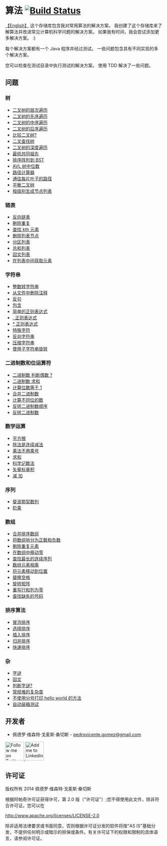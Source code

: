 算法  [![Build Status](https://travis-ci.org/pedrovgs/Algorithms.svg?branch=master)](https://travis-ci.org/pedrovgs/Algorithms)
==========
[【English】](https://github.com/cs151222/Algorithms/blob/master/README_us.md)
这个存储库包含我对常用算法的解决方案。 我创建了这个存储库来了解算法并改进常见计算机科学问题的解决方案。 如果我有时间，我会尝试添加更多解决方案。 :)

每个解决方案都有一个 Java 程序并经过测试。 一些问题包含具有不同实现的多个解决方案。

您可以检查在测试目录中执行测试的解决方案。 使用 TDD 解决了一些问题。 

问题 
--------

### 树

* [二叉树的层次遍历](https://github.com/pedrovgs/Algorithms/blob/master/src/main/java/com/github/pedrovgs/problem13/BinaryTreeByLevel.java)
* [二叉树的先序遍历](https://github.com/pedrovgs/Algorithms/blob/master/src/main/java/com/github/pedrovgs/problem14/BinaryTreePreOrder.java)
* [二叉树的中序遍历](https://github.com/pedrovgs/Algorithms/blob/master/src/main/java/com/github/pedrovgs/problem15/BinaryTreeInOrder.java)
* [二叉树的后序遍历](https://github.com/pedrovgs/Algorithms/blob/master/src/main/java/com/github/pedrovgs/problem16/BinaryTreePostOrder.java)
* [比较二叉树?](https://github.com/pedrovgs/Algorithms/blob/master/src/main/java/com/github/pedrovgs/problem17/BinaryTreeEquals.java)
* [二叉查找树 ](https://github.com/pedrovgs/Algorithms/blob/master/src/main/java/com/github/pedrovgs/problem18/IsBST.java)
* [二叉树的深度遍历](https://github.com/pedrovgs/Algorithms/blob/master/src/main/java/com/github/pedrovgs/problem19/BinaryTreeDepth.java)
* [最低共同祖先](https://github.com/pedrovgs/Algorithms/blob/master/src/main/java/com/github/pedrovgs/problem21/LowestCommonAncestor.java)
* [排序阵列到 BST](https://github.com/pedrovgs/Algorithms/blob/master/src/main/java/com/github/pedrovgs/problem24/SortedArrayToBST.java)
* [AVL 树中位数](https://github.com/pedrovgs/Algorithms/blob/master/src/main/java/com/github/pedrovgs/problem36/AvlTreeMedian.java)
* [路径计算器](https://github.com/pedrovgs/Algorithms/blob/master/src/main/java/com/github/pedrovgs/problem37/PathCalculator.java)
* [通往每片叶子的路径](https://github.com/pedrovgs/Algorithms/blob/master/src/main/java/com/github/pedrovgs/problem38/PathToEveryLeaf.java)
* [平衡二叉树](https://github.com/pedrovgs/Algorithms/blob/master/src/main/java/com/github/pedrovgs/problem65/IsTreeBalanced.java)
* [按级别生成节点列表 ](https://github.com/pedrovgs/Algorithms/blob/master/src/main/java/com/github/pedrovgs/problem66/TreeToListByLevel.java)

### 链表

* [反向链表](https://github.com/pedrovgs/Algorithms/blob/master/src/main/java/com/github/pedrovgs/problem22/ReverseLinkedList.java)
* [删除重复](https://github.com/pedrovgs/Algorithms/blob/master/src/main/java/com/github/pedrovgs/problem57/RemoveListDuplicatedElements.java)
* [查找 kth 元素](https://github.com/pedrovgs/Algorithms/blob/master/src/main/java/com/github/pedrovgs/problem58/FindKthElement.java)
* [删除列表节点](https://github.com/pedrovgs/Algorithms/blob/master/src/main/java/com/github/pedrovgs/problem59/DeleteListNode.java)
* [分区列表](https://github.com/pedrovgs/Algorithms/blob/master/src/main/java/com/github/pedrovgs/problem60/PartitionList.java)
* [总和列表](https://github.com/pedrovgs/Algorithms/blob/master/src/main/java/com/github/pedrovgs/problem61/SumLists.java)
* [回文列表 ](https://github.com/pedrovgs/Algorithms/blob/master/src/main/java/com/github/pedrovgs/problem62/PalindromeList.java)
* [在列表中间获取元素](https://github.com/pedrovgs/Algorithms/blob/master/src/main/java/com/github/pedrovgs/problem64/GetTheElementInTheMiddleOfTheList.java)

### 字符串

* [整数转字符串 ](https://github.com/pedrovgs/Algorithms/blob/master/src/main/java/com/github/pedrovgs/problem11/IntToString.java)
* [从文件中删除注释](https://github.com/pedrovgs/Algorithms/blob/master/src/main/java/com/github/pedrovgs/problem23/RemoveComments.java)
* [反句 ](https://github.com/pedrovgs/Algorithms/blob/master/src/main/java/com/github/pedrovgs/problem27/ReverseSentence.java)
* [包含](https://github.com/pedrovgs/Algorithms/blob/master/src/main/java/com/github/pedrovgs/problem32/Contains.java)
* [简单的正则表达式 ](https://github.com/pedrovgs/Algorithms/blob/master/src/main/java/com/github/pedrovgs/problem33/SimpleRegularExpression.java)
* [ . 正则表达式](https://github.com/pedrovgs/Algorithms/blob/master/src/main/java/com/github/pedrovgs/problem34/DotRegularExpression.java)
* [ * 正则表达式](https://github.com/pedrovgs/Algorithms/blob/master/src/main/java/com/github/pedrovgs/problem35/AsteriskRegularExpression.java)
* [特殊字符](https://github.com/pedrovgs/Algorithms/blob/master/src/main/java/com/github/pedrovgs/problem50/UniqueChars.java)
* [反向字符串](https://github.com/pedrovgs/Algorithms/blob/master/src/main/java/com/github/pedrovgs/problem51/ReverseString.java)
* [压缩字符串](https://github.com/pedrovgs/Algorithms/blob/master/src/main/java/com/github/pedrovgs/problem53/CompressString.java)
* [使用子字符串旋转 ](https://github.com/pedrovgs/Algorithms/blob/master/src/main/java/com/github/pedrovgs/problem56/IsRotationUsingIsSubstring.java)

### 二进制数和位运算符 

* [二进制数 判断偶数 ?](https://github.com/pedrovgs/Algorithms/blob/master/src/main/java/com/github/pedrovgs/problem68/IsEven.java)
* [二进制数 求和](https://github.com/pedrovgs/Algorithms/blob/master/src/main/java/com/github/pedrovgs/problem3/SumBinaryNumbers.java)
* [计算位数等于 1 ](https://github.com/pedrovgs/Algorithms/blob/master/src/main/java/com/github/pedrovgs/problem1/BitsCounter.java)
* [合并二进制数 ](https://github.com/pedrovgs/Algorithms/blob/master/src/main/java/com/github/pedrovgs/problem67/MergeBinaryNumbers.java)
* [计算不同位的数](https://github.com/pedrovgs/Algorithms/blob/master/src/main/java/com/github/pedrovgs/problem69/BitsToTransform.java)
* [反转二进制数顺序 ](https://github.com/pedrovgs/Algorithms/blob/master/src/main/java/com/github/pedrovgs/problem70/ReverseOrderOfBinaryNumber.java)
* [反转二进制数 ](https://github.com/pedrovgs/Algorithms/blob/master/src/main/java/com/github/pedrovgs/problem71/ReverseBinaryNumber.java)

### 数学运算 

* [平方根](https://github.com/pedrovgs/Algorithms/blob/master/src/main/java/com/github/pedrovgs/problem4/SquareRoot.java)
* [除法是连续减法](https://github.com/pedrovgs/Algorithms/blob/master/src/main/java/com/github/pedrovgs/problem5/DivideUsingSubtraction.java)
* [乘法不用乘号](https://github.com/pedrovgs/Algorithms/blob/master/src/main/java/com/github/pedrovgs/problem20/MultiplicationWithoutMultiply.java)
* [求和 ](https://github.com/pedrovgs/Algorithms/blob/master/src/main/java/com/github/pedrovgs/problem28/FindSums.java)
* [科学记数法 ](https://github.com/pedrovgs/Algorithms/blob/master/src/main/java/com/github/pedrovgs/problem30/ScientificNotation.java)
* [矢量标量积 ](https://github.com/pedrovgs/Algorithms/blob/master/src/main/java/com/github/pedrovgs/problem2/VectorScalarProduct.java)
* [减 加 ](https://github.com/pedrovgs/Algorithms/blob/master/src/main/java/com/github/pedrovgs/problem73/SubtractAdding.java)

### 序列 

* [斐波那契数列 ](https://github.com/pedrovgs/Algorithms/blob/master/src/main/java/com/github/pedrovgs/problem7/FibonacciNumbers.java)
* [阶乘](https://github.com/pedrovgs/Algorithms/blob/master/src/main/java/com/github/pedrovgs/problem9/Factorial.java)

### 数组 

* [合并排序数组 ](https://github.com/pedrovgs/Algorithms/blob/master/src/main/java/com/github/pedrovgs/problem6/MergeSortedArrays.java)
* [将数组拆分为正数和负数 ](https://github.com/pedrovgs/Algorithms/blob/master/src/main/java/com/github/pedrovgs/problem8/SplitArray.java)
* [删除重复元素 ](https://github.com/pedrovgs/Algorithms/blob/master/src/main/java/com/github/pedrovgs/problem10/RemoveDuplicates.java)
* [在数组中移动零 ](https://github.com/pedrovgs/Algorithms/blob/master/src/main/java/com/github/pedrovgs/problem12/MoveZerosInArray.java)
* [查找最长的连续序列](https://github.com/pedrovgs/Algorithms/blob/master/src/main/java/com/github/pedrovgs/problem31/FindLongestConsecutiveSequence.java)
* [数组元素相乘 ](https://github.com/pedrovgs/Algorithms/blob/master/src/main/java/com/github/pedrovgs/problem39/MultiplyArrayElements.java)
* [将元素移动到位置 ](https://github.com/pedrovgs/Algorithms/blob/master/src/main/java/com/github/pedrovgs/problem40/MoveElementsToPositions.java)
* [替换空格 ](https://github.com/pedrovgs/Algorithms/blob/master/src/main/java/com/github/pedrovgs/problem52/ReplaceSpaces.java)
* [旋转矩阵 ](https://github.com/pedrovgs/Algorithms/blob/master/src/main/java/com/github/pedrovgs/problem54/RotateMatrix.java)
* [重写行和列为零](https://github.com/pedrovgs/Algorithms/blob/master/src/main/java/com/github/pedrovgs/problem55/RewriteRowAndColumnsWithZeros.java)
* [查找缺失的号码](https://github.com/pedrovgs/Algorithms/blob/master/src/main/java/com/github/pedrovgs/problem72/FindTheMissingNumber.java)

### 排序算法

* [冒泡排序 ](https://github.com/pedrovgs/Algorithms/blob/master/src/main/java/com/github/pedrovgs/problem74/BubbleSort.java)
* [选择排序](https://github.com/pedrovgs/Algorithms/blob/master/src/main/java/com/github/pedrovgs/problem75/SelectionSort.java)
* [插入排序 ](https://github.com/pedrovgs/Algorithms/blob/master/src/main/java/com/github/pedrovgs/problem76/InsertionSort.java)
* [归并排序 ](https://github.com/pedrovgs/Algorithms/blob/master/src/main/java/com/github/pedrovgs/problem79/MergeSort.java)
* [快速排序](https://github.com/pedrovgs/Algorithms/blob/master/src/main/java/com/github/pedrovgs/problem80/QuickSort.java)


### 杂

* [字谜 ](https://github.com/pedrovgs/Algorithms/blob/master/src/main/java/com/github/pedrovgs/problem25/Anagrams.java)
* [回文 ](https://github.com/pedrovgs/Algorithms/blob/master/src/main/java/com/github/pedrovgs/problem26/Palindromes.java)
* [判断字谜?](https://github.com/pedrovgs/Algorithms/blob/master/src/main/java/com/github/pedrovgs/problem29/AreAnagrams.java)
* [常规堆的复杂度](https://github.com/pedrovgs/Algorithms/blob/master/src/main/java/com/github/pedrovgs/problem63/ConstantComplexityOrderStack.java)
* [不使用分号打印 hello world 的方法](https://github.com/pedrovgs/Algorithms/blob/master/src/main/java/com/github/pedrovgs/problem77/HelloWorldWithoutSemicolon.java)
* [自动装箱测试](https://github.com/pedrovgs/Algorithms/blob/master/src/main/java/com/github/pedrovgs/problem78/AutoBoxingTrick.java)

开发者
-------

* 佩德罗·维森特·戈麦斯·桑切斯 - <pedrovicente.gomez@gmail.com>

<a href="https://twitter.com/pedro_g_s">
  <img alt="Follow me on Twitter" src="https://image.freepik.com/iconos-gratis/twitter-logo_318-40209.jpg" height="60" width="60"/>
</a>
<a href="https://es.linkedin.com/in/pedrovgs">
  <img alt="Add me to Linkedin" src="https://image.freepik.com/iconos-gratis/boton-del-logotipo-linkedin_318-84979.png" height="60" width="60"/>
</a>

许可证
-------

版权所有 2014 佩德罗·维森特·戈麦斯·桑切斯

根据阿帕奇许可证获得许可，第 2.0 版（"许可证"）;您不得使用此文件，除非符合许可证。您可以在

http://www.apache.org/licenses/LICENSE-2.0

除非适用法律要求或书面同意，否则根据许可证分发的软件将按"AS IS"基础分发，不提供任何明示或暗示的担保或条件。有关许可证下的权限和限制的具体语言，请参阅许可证。

